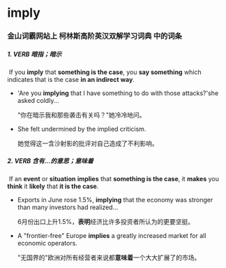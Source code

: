 # imply

### 金山词霸网站上 柯林斯高阶英汉双解学习词典 中的词条

##### 1. VERB 暗指；暗示

​	If you **imply** that **something is the case**, you **say something** which indicates that is the case **in an indirect way**.

- 'Are you **implying** that I have something to do with those attacks?'she asked coldly...

  "你在暗示我和那些袭击有关吗？"她冷冷地问。

- She felt undermined by the implied criticism.

  她觉得这一含沙射影的批评对自己造成了不利影响。

##### 2. VERB 含有...的意思；意味着

​	If an **event** or **situation** **implies** that **something is the case**, it **makes** you **think** it **likely** that **it is the case**.

- Exports in June rose 1.5%, **implying** that the economy was stronger than many investors had realized...

  6月份出口上升1.5%，**表明**经济比许多投资者所认为的更要坚挺。

- A "frontier-free" Europe **implies** a greatly increased market for all economic operators.

  "无国界的"欧洲对所有经营者来说都**意味着**一个大大扩展了的市场。















